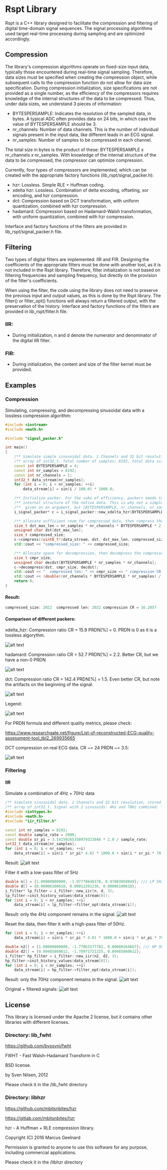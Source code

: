 # Rspt Library

Rspt is a C++ library designed to facilitate the compression and filtering of digital time-domain signal sequences. The signal processing algorithms used target real-time processing during sampling and are optimized accordingly.

## Compression

The library's compression algorithms operate on fixed-size input data, typically those encountered during real-time signal sampling. Therefore, data sizes must be specified when creating the compression object, while subsequent calls to the compression function do not allow for data size specification.
During compression initialization, size specifications are not provided as a single number, as the efficiency of the compressors requires knowledge of the internal structures of the data to be compressed. Thus, under data sizes, we understand 3 pieces of information:
- BYTESPERSAMPLE: Indicates the resolution of the sampled data, in bytes. A typical ADC often provides data on 24 bits, in which case the value of BYTESPERSAMPLE should be 3.
- nr_channels: Number of data channels. This is the number of individual signals present in the input data, like different leads in an ECG signal.
- nr_samples: Number of samples to be compressed in each channel.

The total size in bytes is the product of these: BYTESPERSAMPLE x nr_channels x nr_samples. With knowledge of the internal structure of the data to be compressed, the compressor can optimize compression.

Currently, four types of compressors are implemented, which can be created with the appropriate factory functions (lib_rspt/signal_packer.h):
- hzr: Lossless. Simple RLE + Huffman coding.
- xdelta hzr: Lossless. Combination of delta encoding, offseting, xor encoding, and hzr compression.
- dct: Compression based on DCT transformation, with uniform quantization, combined with hzr compression.
- hadamard: Compression based on Hadamard-Walsh transformation, with uniform quantization, combined with hzr compression.

Interface and factory functions of the filters are provided in lib_rspt/signal_packer.h file.

## Filtering

Two types of digital filters are implemented: IIR and FIR.
Designing the coefficients of the appropriate filters must be done with another tool, as it is not included in the Rspt library. Therefore, filter initialization is not based on filtering frequencies and sampling frequency, but directly on the provision of the filter's coefficients.

When using the filter, the code using the library does not need to preserve the previous input and output values, as this is done by the Rspt library. The filter() or filter_opt() functions will always return a filtered output, with the preservation of the history.
Interface and factory functions of the filters are provided in lib_rspt/filter.h file.

### IIR:
- During initialization, n and d denote the numerator and denominator of the digital IIR filter.

### FIR:
- During initialization, the content and size of the filter kernel must be provided.

## Examples

### Compression

Simulating, compressing, and decompressing sinusoidal data with a lossless compression algorithm:

```cpp
#include <iostream>
#include <math.h>

#include "signal_packer.h"

int main()
{
    /** Simulate simple sinusoidal data. 1 Channels and 32 bit resolution, stored in an */
    /** array of int32_t. Total number of samples: 8192, total data size: 32768 Bytes. */
    const int BYTESPERSAMPLE = 4;
    const int nr_samples = 8192;
    const int nr_channels = 1;
    int32_t data_stream[nr_samples];
    for (int i = 0; i < nr_samples; ++i)
        data_stream[i] = sin(i / 100.0) * 1000.0;

    /** Initialize packer. For the sake of efficiency, packers needs to know about the */
    /** internal structure of the native data. This is why not a simple [size] is */
    /**  given as an argument, but [BYTESPERSAMPLE, nr_channels, nr_samples] */
    i_signal_packer* c = i_signal_packer::new_xdelta_hzr(BYTESPERSAMPLE, nr_channels, nr_samples);

    /** allocate sufficient room for compressed data, then compress the data */
    size_t dst_max_len = nr_samples * nr_channels * BYTESPERSAMPLE * 2;
    unsigned char dst[dst_max_len];
    size_t compressed_size;
    c->compress((uint8_t*)data_stream, dst, dst_max_len, compressed_size);
    std::cout << "compressed_size: " << compressed_size;

    /** Allocate space for decompression, then decompress the compressed data. */
    size_t cmpr_size;
    unsigned char decdst[BYTESPERSAMPLE * nr_samples * nr_channels];
    c->decompress(dst, cmpr_size, decdst);
    std::cout << "  compressed len: " << cmpr_size << " compression CR = ";
    std::cout << (double)(nr_channels * BYTESPERSAMPLE * nr_samples) / cmpr_size << std::endl;
    return 0;
}
```

#### Result:

```cpp
compressed_size: 2022  compressed len: 2022 compression CR = 16.2057
```

#### Comparison of different packers:

xdelta_hzr: Compression ratio CR = 15.9 PRDN[%] = 0. PRDN is 0 as it is a lossless algorythm.

![alt text](https://github.com/tamask1s/rspt/blob/main/lib_rspt_doc/compression_xdelta_hzr.png)

hadamard: Compression ratio CR = 52.7 PRDN[%] = 2.2. Better CR, but we have a non-0 PRDN

![alt text](https://github.com/tamask1s/rspt/blob/main/lib_rspt_doc/compression_hadamard.png)

dct: Compression ratio CR = 142.4 PRDN[%] = 1.5. Even better CR, but note the artifacts on the beginning of the signal.

![alt text](https://github.com/tamask1s/rspt/blob/main/lib_rspt_doc/compression_dct.png)

Legend:

![alt text](https://github.com/tamask1s/rspt/blob/main/lib_rspt_doc/legend_.png)

For PRDN formula and different quality metrics, please check:

https://www.researchgate.net/figure/List-of-reconstructed-ECG-quality-assessment-tool_tbl2_269935665

DCT compression on real ECG data. CR ~= 24 PRDN ~= 3.5:

![alt text](https://github.com/tamask1s/rspt/blob/main/lib_rspt_doc/compression_dct_ecg.png)

### Filtering

#### IIR

Simulate a combination of 4Hz + 70Hz data

```cpp
/** Simulate sinusoidal data. 1 Channels and 32 bit resolution, stored in an */
/** array of int32_t. Signal with 2 sinusoids: 4Hz and 70Hz combined. */
#include <inttypes.h>
#include <math.h>
#include "iir_filter.h"

const int nr_samples = 8192;
const double sample_rate = 2000;
const double sr_pi = 3.14159265358979323846 * 2.0 / sample_rate;
int32_t data_stream[nr_samples];
for (int i = 0; i < nr_samples; ++i)
    data_stream[i] = sin(i * sr_pi* 4.0) * 1000.0 + sin(i * sr_pi * 70.0) * 1000.0;
```
Result:
![alt text](https://github.com/tamask1s/rspt/blob/main/lib_rspt_doc/filtering_orig.png)

Filter it with a low-pass filter of 5Hz

```cpp
double n[] = {1.00000000000, -1.97778648378, 0.97803050849}; /// LP 5Hz @ 2kSps
double d[] = {0.00006100618, 0.00012201236, 0.00006100618};
i_filter* lp_filter = i_filter::new_iir(n, d, 3);
lp_filter->init_history_values(data_stream[0]);
for (int i = 0; i < nr_samples; ++i)
    data_stream[i] = lp_filter->filter_opt(data_stream[i]);
```

Result: only the 4Hz component remains in the signal.
![alt text](https://github.com/tamask1s/rspt/blob/main/lib_rspt_doc/filtering_lp.png)

Reset the data, then filter it with a high-pass filter of 50Hz.
```cpp
for (int i = 0; i < nr_samples; ++i)
    data_stream[i] = sin(i * sr_pi * 4.0) * 1000.0 + sin(i * sr_pi * 70.0) * 1000.0;

double n2[] = {1.00000000000, -1.77863177782, 0.80080264667}; /// HP 50Hz @ 2kSps
double d2[] = {0.89485860612, -1.78971721225, 0.89485860612};
i_filter* hp_filter = i_filter::new_iir(n2, d2, 3);
hp_filter->init_history_values(data_stream[0]);
for (int i = 0; i < nr_samples; ++i)
    data_stream[i] = hp_filter->filter_opt(data_stream[i]);
```
Result: only the 70Hz component remains in the signal.
![alt text](https://github.com/tamask1s/rspt/blob/main/lib_rspt_doc/filtering_hp.png)

Original + filtered signals:
![alt text](https://github.com/tamask1s/rspt/blob/main/lib_rspt_doc/filtering_hp_all.png)

## License

This library is licensed under the Apache 2 license, but it contains other libraries with different licenses.

### Directory: lib_fwht
 https://github.com/bvssvni/fwht
 
 FWHT - Fast Walsh-Hadamard Transform in C
 
 BSD license.
 
 by Sven Nilsen, 2012
 
 Please check it in the /lib_fwht directory

### Directory: libhzr 
 https://github.com/mbitsnbites/hzr
 
 https://gitlab.com/mbitsnbites/hzr
 
 hzr - A Huffman + RLE compression library.
 
 Copyright (C) 2016 Marcus Geelnard
 
 Permission is granted to anyone to use this software for any purpose, including commercial applications.
 
 Please check it in the /libhzr directory
